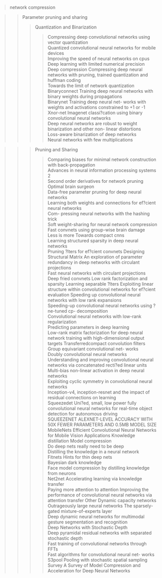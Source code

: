 > network compression

>> Parameter pruning and sharing
>>> Quantization and Binarization
>>>> Compressing deep convolutional networks using vector quantization  
Quantized convolutional neural networks for mobile devices  
Improving the speed of neural networks on cpus  
Deep learning with limited numerical precision  
Deep compression Compressing deep neural networks with pruning, trained quantization and huffman coding  
Towards the limit of network quantization  
Binaryconnect Training deep neural networks with binary weights during propagations  
Binarynet Training deep neural net- works with weights and activations constrained to +1 or -1  
Xnor-net Imagenet classi?cation using binary convolutional neural networks  
Deep neural networks are robust to weight binarization and other non- linear distortions  
Loss-aware binarization of deep networks  
Neural networks with few multiplications

>>> Pruning and Sharing
>>>> Comparing biases for minimal network construction with back-propagation  
Advances in neural information processing systems 2  
Second order derivatives for network pruning Optimal brain surgeon  
Data-free parameter pruning for deep neural networks  
Learning both weights and connections for ef?cient neural networks  
Com- pressing neural networks with the hashing trick  
Soft weight-sharing for neural network compression  
Fast convnets using group-wise brain damage  
Less is more Towards compact cnns  
Learning structured sparsity in deep neural networks  
Pruning ?lters for ef?cient convnets
>>> Designing Structural Matrix
>>>> An exploration of parameter redundancy in deep networks with circulant projections  
Fast neural networks with circulant projections  
Deep fried convnets
>> Low rank factorization and sparsity
>>> Learning separable ?lters 
Exploiting linear structure within convolutional networks for ef?cient evaluation 
Speeding up convolutional neural networks with low rank expansions  
Speeding-up convolutional neural networks using ?ne-tuned cp- decomposition  
Convolutional neural networks with low-rank regularization  
Predicting parameters in deep learning  
Low-rank matrix factorization for deep neural network training with high-dimensional output targets
>> Transferredcompact convolution filters
>>> Group equivariant convolutional net- works  
Doubly convolutional neural networks  
Understanding and improving convolutional neural networks via concatenated recti?ed linear units  
Multi-bias non-linear activation in deep neural networks  
Exploiting cyclic symmetry in convolutional neural networks  
Inception-v4, inception-resnet and the impact of residual connections on learning  
Squeezedet Uni?ed, small, low power fully convolutional neural networks for real-time object detection for autonomous driving  
SQUEEZENET ALEXNET-LEVEL ACCURACY WITH 50X FEWER PARAMETERS AND 0.5MB MODEL SIZE  
MobileNets Efficient Convolutional Neural Networks for Mobile Vision Applications
>> Knowledge distillation
>>> Model compression  
Do deep nets really need to be deep  
Distilling the knowledge in a neural network  
Fitnets Hints for thin deep nets  
Bayesian dark knowledge  
Face model compression by distilling knowledge from neurons  
Net2net Accelerating learning via knowledge transfer  
Paying more attention to attention Improving the performance of convolutional neural networks via attention transfer
>> Other
>>> Dynamic capacity networks  
Outrageously large neural networks The sparsely- gated mixture-of-experts layer  
Deep dynamic neural networks for multimodal gesture segmentation and recognition  
Deep Networks with Stochastic Depth  
Deep pyramidal residual networks with separated stochastic depth  
Fast training of convolutional networks through FFTs  
Fast algorithms for convolutional neural net- works  
S3pool Pooling with stochastic spatial sampling
>> Survey
>>> A Survey of Model Compression and Acceleration for Deep Neural Networks
